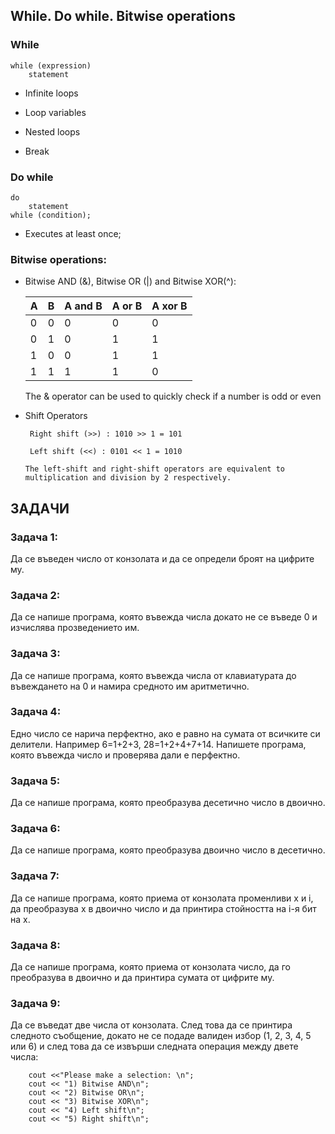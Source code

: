 ## While. Do while. Bitwise operations

### While
    while (expression)
        statement

- Infinite loops

- Loop variables

- Nested loops

- Break


### Do while

    do
        statement
    while (condition);

- Еxecutes at least once;

### Bitwise operations:


- Bitwise AND (&), Bitwise OR (|) and Bitwise XOR(^):

    | A |B  |A and B |A or B | A xor B
    |--|--|--| --| --|
    | 0 | 0 | 0 | 0 | 0 |
    | 0 | 1 | 0 | 1 | 1 |
    | 1 | 0 | 0 | 1 | 1 |
    | 1 | 1 | 1 | 1 | 0 |

    The & operator can be used to quickly check if a number is odd or even

- Shift Operators

   ` Right shift (>>) : 1010 >> 1 = 101`  

   ` Left shift (<<) : 0101 << 1 = 1010`

   `The left-shift and right-shift operators are equivalent to multiplication and division by 2 respectively.`



## ЗАДАЧИ

### Задача 1:
Да се въведен число от конзолата и да се определи броят на цифрите му.

### Задача 2:
Да се напише програма, която въвежда числа докато не се въведе 0 и изчислява прозведението им.

### Задача 3:
Да се напише програма, която въвежда числа от клавиатурата до въвеждането на 0 и намира средното им аритметично.

### Задача 4:
Eдно число се нарича перфектно, ако е равно на сумата от всичките си делители. Например 6=1+2+3, 28=1+2+4+7+14. Напишете програма, която въвежда число и проверява дали е перфектно.

### Задача 5:
Да се напише програма, която преобразува десетично число в двоично.

### Задача 6:
Да се напише програма, която преобразува двоично число в десетично.

### Задача 7:
Да се напише програма, която приема от конзолата променливи x и i, да преобразува x в двоично число и да принтира стойността на i-я бит на x.

### Задача 8:
Да се напише програма, която приема от конзолата число, да го преобразува в двоично и да принтира сумата от цифрите му.

### Задача 9:
Да се въведат две числа от конзолата. След това да се принтира следното съобщение, докато не се подаде валиден избор (1, 2, 3, 4, 5 или 6) и след това да се извърши следната операция между двете числа:
```
    cout <<"Please make a selection: \n";
    cout << "1) Bitwise AND\n";
    cout << "2) Bitwise OR\n";
    cout << "3) Bitwise XOR\n";
    cout << "4) Left shift\n";
    cout << "5) Right shift\n";
```